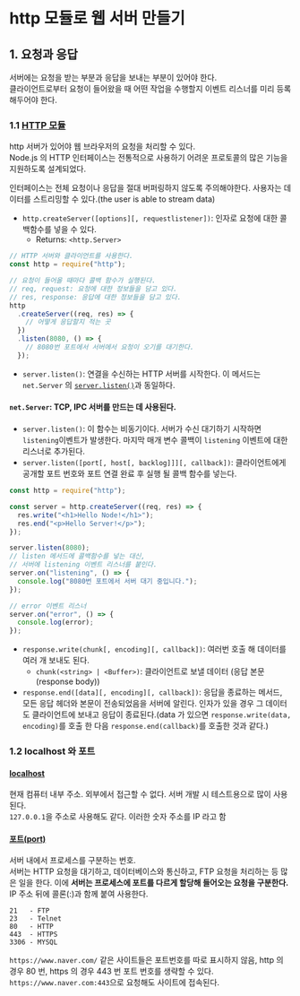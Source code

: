 # http 모듈로 웹 서버 만들기

## 1. 요청과 응답

서버에는 요청을 받는 부분과 응답을 보내는 부분이 있어야 한다.  
클라이언트로부터 요청이 들어왔을 때 어떤 작업을 수행할지 이벤트 리스너를 미리 등록해두어야 한다.

### 1.1 [HTTP 모듈](https://nodejs.org/api/http.html#http_http)

http 서버가 있어야 웹 브라우저의 요청을 처리할 수 있다.  
Node.js 의 HTTP 인터페이스는 전통적으로 사용하기 어려운 프로토콜의 많은 기능을 지원하도록 설계되었다.

인터페이스는 전체 요청이나 응답을 절대 버퍼링하지 않도록 주의해야한다. 사용자는 데이터를 스트리밍할 수 있다.(the user is able to stream data)

- `http.createServer([options][, requestlistener])`: 인자로 요청에 대한 콜백함수를 넣을 수 있다.
  - Returns: `<http.Server>`

```js
// HTTP 서버와 클라이언트를 사용한다.
const http = require("http");

// 요청이 들어올 때마다 콜백 함수가 실행된다.
// req, request: 요청에 대한 정보들을 담고 있다.
// res, response: 응답에 대한 정보들을 담고 있다.
http
  .createServer((req, res) => {
    // 어떻게 응답할지 적는 곳
  })
  .listen(8080, () => {
    // 8080번 포트에서 서버에서 요청이 오기를 대기한다.
  });
```

- `server.listen()`: 연결을 수신하는 HTTP 서버를 시작한다. 이 메서드는 `net.Server` 의 [`server.listen()`](https://nodejs.org/api/net.html#net_server_listen_port_host_backlog_callback)과 동일하다.

#### `net.Server`: TCP, IPC 서버를 만드는 데 사용된다.

- `server.listen()`: 이 함수는 비동기이다. 서버가 수신 대기하기 시작하면 `listening`이벤트가 발생한다. 마지막 매개 변수 콜백이 `listening` 이벤트에 대한 리스너로 추가된다.
- `server.listen([port[, host[, backlog]]][, callback])`: 클라이언트에게 공개할 포트 번호와 포트 연결 완료 후 실행 될 콜백 함수를 넣는다.

```js
const http = require("http");

const server = http.createServer((req, res) => {
  res.write("<h1>Hello Node!</h1>");
  res.end("<p>Hello Server!</p>");
});

server.listen(8080);
// listen 메서드에 콜백함수를 넣는 대신,
// 서버에 listening 이벤트 리스너를 붙인다.
server.on("listening", () => {
  console.log("8080번 포트에서 서버 대기 중입니다.");
});

// error 이벤트 리스너
server.on("error", () => {
  console.log(error);
});
```

- `response.write(chunk[, encoding][, callback])`: 여러번 호출 해 데이터를 여러 개 보내도 된다.
  - `chunk(<string> | <Buffer>)`: 클라이언트로 보낼 데이터 (응답 본문(response body))
- `response.end([data][, encoding][, callback])`: 응답을 종료하는 메서드, 모든 응답 헤더와 본문이 전송되었음을 서버에 알린다. 인자가 있을 경우 그 데이터도 클라이언트에 보내고 응답이 종료된다.(data 가 있으면 `response.write(data, encoding)`를 호출 한 다음 `response.end(callback)`를 호출한 것과 같다.)

### 1.2 localhost 와 포트

#### [localhost](https://ko.wikipedia.org/wiki/Localhost)

현재 컴퓨터 내부 주소. 외부에서 접근할 수 없다. 서버 개발 시 테스트용으로 많이 사용된다.  
`127.0.0.1`을 주소로 사용해도 같다. 이러한 숫자 주소를 IP 라고 함

#### [포트(port)](<https://ko.wikipedia.org/wiki/%ED%8F%AC%ED%8A%B8_(%EC%BB%B4%ED%93%A8%ED%84%B0_%EB%84%A4%ED%8A%B8%EC%9B%8C%ED%82%B9)>)

서버 내에서 프로세스를 구분하는 번호.  
서버는 HTTP 요청을 대기하고, 데이터베이스와 통신하고, FTP 요청을 처리하는 등 많은 일을 한다. 이에 **서버는 프로세스에 포트를 다르게 할당해 들어오는 요청을 구분한다.**  
IP 주소 뒤에 콜론(:)과 함께 붙여 사용한다.

```
21   - FTP
23   - Telnet
80   - HTTP
443  - HTTPS
3306 - MYSQL
```

`https://www.naver.com/` 같은 사이트들은 포트번호를 따로 표시하지 않음, http 의 경우 80 번, https 의 경우 443 번 포트 번호를 생략할 수 있다. `https://www.naver.com:443`으로 요청해도 사이트에 접속된다.
